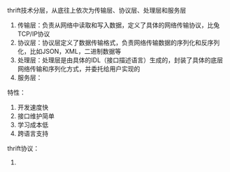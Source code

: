 thrift技术分层，从底往上依次为传输层、协议层、处理层和服务层

1. 传输层：负责从网络中读取和写入数据，定义了具体的网络传输协议，比兔TCP/IP协议
2. 协议层：协议层定义了数据传输格式，负责网络传输数据的序列化和反序列化，比如JSON，XML，二进制数据等
3. 处理层：处理层是由具体的IDL（接口描述语言）生成的，封装了具体的底层网络传输和序列化方式，并委托给用户实现的
4. 服务层：

特性：

1. 开发速度快
2. 接口维护简单
3. 学习成本低
4. 跨语言支持

thrift协议：

1. 
